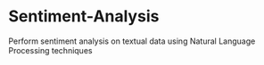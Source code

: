 # Sentiment-Analysis
Perform sentiment analysis on textual data using Natural Language Processing techniques
